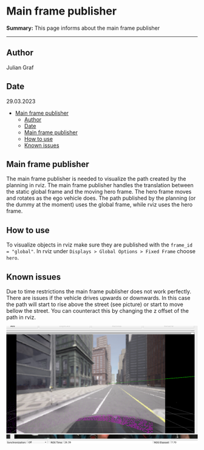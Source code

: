 # Main frame publisher

**Summary:** This page informs about the main frame publisher

---

## Author

Julian Graf

## Date

29.03.2023

<!-- TOC -->
- [Main frame publisher](#main-frame-publisher)
  - [Author](#author)
  - [Date](#date)
  - [Main frame publisher](#main-frame-publisher-1)
  - [How to use](#how-to-use)
  - [Known issues](#known-issues)
<!-- TOC -->

## Main frame publisher

The main frame publisher is needed to visualize the path created by the planning in rviz.
The main frame publisher handles the translation between the static global frame and the moving hero frame.
The hero frame moves and rotates as the ego vehicle does. The path published by the planning (or the dummy at the moment) uses the global frame, while rviz uses the hero frame.

## How to use

To visualize objects in rviz make sure they are published with the ```frame_id = "global"```. In rviz under ```Displays > Global Options > Fixed Frame``` choose ```hero```.

## Known issues

Due to time restrictions the main frame publisher does not work perfectly.
There are issues if the vehicle drives upwards or downwards.
In this case the path will start to rise above the street (see picture) or start to move bellow the street.
You can counteract this by changing the z offset of the path in rviz.

![main frame publisher bug](./../00_assets/acting/main_frame_publisher_bug.png)
